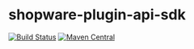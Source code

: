 # shopware-plugin-api-sdk

[![Build Status](https://travis-ci.org/customweb/shopware-plugin-api-sdk.svg?branch=master)](https://travis-ci.org/customweb/shopware-plugin-api-sdk)
[![Maven Central](https://maven-badges.herokuapp.com/maven-central/com.customweb/shopware-plugin-api-sdk/badge.svg)](https://maven-badges.herokuapp.com/maven-central/com.customweb/shopware-plugin-api-sdk)
